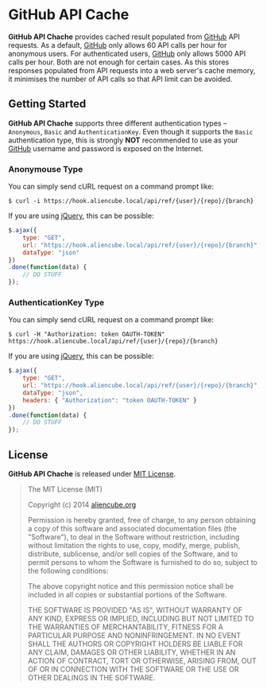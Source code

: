 # GitHub API Cache #

**GitHub API Chache** provides cached result populated from [GitHub][gh] API requests. As a default, [GitHub][gh] only allows 60 API calls per hour for anonymous users. For authenticated users, [GitHub][gh] only allows 5000 API calls per hour. Both are not enough for certain cases. As this stores responses populated from API requests into a web server's cache memory, it minimises the number of API calls so that API limit can be avoided.


## Getting Started ##

**GitHub API Chache** supports three different authentication types &ndash; `Anonymous`, `Basic` and `AuthenticationKey`. Even though it supports the `Basic` authentication type, this is strongly **NOT** recommended to use as your [GitHub][gh] username and password is exposed on the Internet.


### Anonymouse Type ###

You can simply send cURL request on a command prompt like:

```shell
$ curl -i https://hook.aliencube.local/api/ref/{user}/{repo}/{branch}
```

If you are using [jQuery](http://jquery.com), this can be possible:

```javascript
$.ajax({
    type: "GET",
    url: "https://hook.aliencube.local/api/ref/{user}/{repo}/{branch}",
    dataType: "json"
})
.done(function(data) {
    // DO STUFF
});
```


### AuthenticationKey Type ###

You can simply send cURL request on a command prompt like:

```shell
$ curl -H "Authorization: token OAUTH-TOKEN" https://hook.aliencube.local/api/ref/{user}/{repo}/{branch}
```

If you are using [jQuery](http://jquery.com), this can be possible:

```javascript
$.ajax({
    type: "GET",
    url: "https://hook.aliencube.local/api/ref/{user}/{repo}/{branch}",
    dataType: "json",
    headers: { "Authorization": "token OAUTH-TOKEN" }
})
.done(function(data) {
    // DO STUFF
});
```


## License ##

**GitHub API Chache** is released under [MIT License](http://opensource.org/licenses/MIT).

> The MIT License (MIT)
> 
> Copyright (c) 2014 [aliencube.org](http://aliencube.org)
> 
> Permission is hereby granted, free of charge, to any person obtaining a copy of this software and associated documentation files (the "Software"), to deal in the Software without restriction, including without limitation the rights to use, copy, modify, merge, publish, distribute, sublicense, and/or sell copies of the Software, and to permit persons to whom the Software is
> furnished to do so, subject to the following conditions:
> 
> The above copyright notice and this permission notice shall be included in all copies or substantial portions of the Software.
> 
> THE SOFTWARE IS PROVIDED "AS IS", WITHOUT WARRANTY OF ANY KIND, EXPRESS OR IMPLIED, INCLUDING BUT NOT LIMITED TO THE WARRANTIES OF MERCHANTABILITY, FITNESS FOR A PARTICULAR PURPOSE AND NONINFRINGEMENT. IN NO EVENT SHALL THE AUTHORS OR COPYRIGHT HOLDERS BE LIABLE FOR ANY CLAIM, DAMAGES OR OTHER LIABILITY, WHETHER IN AN ACTION OF CONTRACT, TORT OR OTHERWISE, ARISING FROM, OUT OF OR IN CONNECTION WITH THE SOFTWARE OR THE USE OR OTHER DEALINGS IN THE SOFTWARE.

[gh]: http://github.com
